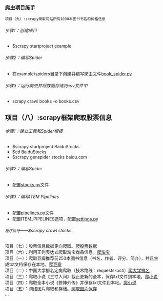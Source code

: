 ### 爬虫项目练手<br>
`项目（九）:scrapy爬取网站所有1000本图书书名和价格信息`
###### 步骤1：创建项目<br>
* $scrapy startproject example<br>
###### 步骤2：编写Spider<br>
* 在example/spiders目录下创建并编写爬虫文件[book_spider.py](https://github.com/DarkGentleman/SpiderGame/blob/master/P9_book_spider.py "爬虫文件")<br>
###### 步骤3：运行爬虫并将数据存储到csv文件中<br>
* scrapy crawl books -o books.csv<br>

项目（八）:scrapy框架爬取股票信息<br>
----
###### 步骤1：建立工程和Spider模板<br>
* $scrapy startproject BaiduStocks<br>
* $cd BaiduStocks<br>
* $scrapy genspider stocks baidu.com<br>
###### 步骤2：编写Spider<br>
* 配置[stocks.py](https://github.com/DarkGentleman/SpiderGame/blob/master/stocks.py "编写spider")文件<br>
###### 步骤3：编写ITEM Pipelines<br>
* 配置[pipelines.py](https://github.com/DarkGentleman/SpiderGame/blob/master/pipelines.py "编写pipelines")文件<br>
* 配置ITEM_PIPELINES选项，配置[settings.py](https://github.com/DarkGentleman/SpiderGame/blob/master/settings.py "配置ITEM_PIPELINES选项")<br>
###### `程序执行`——$scrapy crawl stocks<br>

项目（七）：股票信息数据定向爬取。[爬股票数据](https://github.com/DarkGentleman/SpiderGame/blob/master/%E8%82%A1%E7%A5%A8%E6%95%B0%E6%8D%AE%E4%BF%A1%E6%81%AF%E7%88%AC%E5%8F%96.py "爬股票数据")<br>
项目（六）：利用正则表达式爬取淘宝商品信息。[爬淘宝](https://github.com/DarkGentleman/SpiderGame/blob/master/%E6%AD%A3%E5%88%99%E8%A1%A8%E8%BE%BE%E5%BC%8F%E7%88%AC%E5%8F%96%E6%B7%98%E5%AE%9D%E5%95%86%E5%93%81%E4%BF%A1%E6%81%AF%E6%AF%94%E4%BB%B7.py "仅作技术探讨，请勿不加限制爬取")<br>
项目（一）：爬取豆瓣推荐前250本图书信息（书名、作者、评分、简介），并且生成txt文档保存在本地。[爬豆瓣](https://github.com/DarkGentleman/SpiderGame/blob/master/%E7%88%AC%E5%8F%96%E8%B1%86%E7%93%A3%E6%8E%A8%E8%8D%90%E7%9A%84%E5%A5%BD%E4%B9%A6%E4%BF%A1%E6%81%AF.py "推荐250本好书")<br>
项目（二）：中国大学排名定向爬取（技术路线：requests-bs4）[爬大学排名](https://github.com/DarkGentleman/SpiderGame/blob/master/%E4%B8%AD%E5%9B%BD%E5%A4%A7%E5%AD%A6%E6%8E%92%E5%90%8D%E5%AE%9A%E5%90%91%E7%88%AC%E5%8F%96.py "不准&太水")<br>
项目（三）：爬取小说《三寸人间》截止更新的全本，保存txt文件到本地。[爬小说](https://github.com/DarkGentleman/SpiderGame/blob/master/%E7%88%AC%E5%8F%96%E5%B0%8F%E8%AF%B4%E3%80%8A%E4%B8%89%E5%AF%B8%E4%BA%BA%E9%97%B4%E3%80%8B%E6%88%AA%E6%AD%A2%E6%9B%B4%E6%96%B0%E7%9A%84%E5%85%A8%E6%9C%AC.py "《三寸人间》")<br>
项目（四）：爬取全本小说《修神外传》并保存txt文件到本地。[爬小说](https://github.com/DarkGentleman/SpiderGame/blob/master/%E7%88%AC%E5%8F%96%E4%B8%8B%E8%BD%BD%E5%85%A8%E6%9C%AC%E5%B0%8F%E8%AF%B4%E3%80%8A%E4%BF%AE%E7%A5%9E%E5%A4%96%E4%BC%A0%E3%80%8B.py "《修神外传》")<br>
项目（五）：网络图片爬取和存储。[爬取图片保存](https://github.com/DarkGentleman/SpiderGame/blob/master/%E7%BD%91%E7%BB%9C%E5%9B%BE%E7%89%87%E7%88%AC%E5%8F%96%E5%92%8C%E5%AD%98%E5%82%A8.py "简单实现")<br>
...
